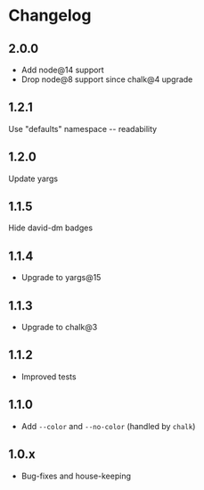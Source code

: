 # Changelog

## 2.0.0

- Add node@14 support
- Drop node@8 support since chalk@4 upgrade

## 1.2.1

Use "defaults" namespace -- readability

## 1.2.0

Update yargs

## 1.1.5

Hide david-dm badges

## 1.1.4

- Upgrade to yargs@15

## 1.1.3

- Upgrade to chalk@3

## 1.1.2

- Improved tests

## 1.1.0

- Add `--color` and `--no-color` (handled by `chalk`)

## 1.0.x

- Bug-fixes and house-keeping
